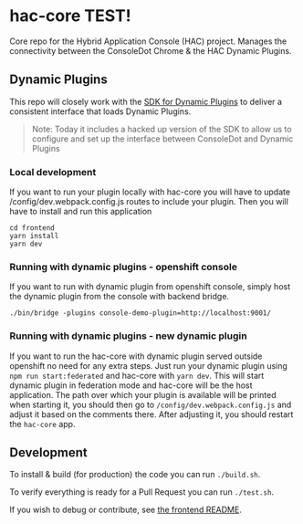 # hac-core TEST!

Core repo for the Hybrid Application Console (HAC) project. Manages the connectivity between the ConsoleDot Chrome & the HAC Dynamic Plugins.

## Dynamic Plugins

This repo will closely work with the [SDK for Dynamic Plugins](https://github.com/openshift/dynamic-plugin-sdk) to deliver a consistent interface that loads Dynamic Plugins.

> Note: Today it includes a hacked up version of the SDK to allow us to configure and set up the interface between ConsoleDot and Dynamic Plugins

### Local development

If you want to run your plugin locally with hac-core you will have to update /config/dev.webpack.config.js routes to include your plugin. Then you will have to install and run this application

```
cd frontend
yarn install
yarn dev
```

### Running with dynamic plugins - openshift console

If you want to run with dynamic plugin from openshift console, simply host the dynamic plugin from the console with backend bridge.

```
./bin/bridge -plugins console-demo-plugin=http://localhost:9001/
```

### Running with dynamic plugins - new dynamic plugin

If you want to run the hac-core with dynamic plugin served outside openshift no need for any extra steps. Just run your dynamic plugin using `npm run start:federated` and hac-core with `yarn dev`. This will start dynamic plugin in federation mode and hac-core will be the host application. The path over which your plugin is available will be printed when starting it, you should then go to `/config/dev.webpack.config.js` and adjust it based on the comments there. After adjusting it, you should restart the `hac-core` app.

## Development

To install & build (for production) the code you can run `./build.sh`.

To verify everything is ready for a Pull Request you can run `./test.sh`.

If you wish to debug or contribute, see [the frontend README](./frontend/README.md).
